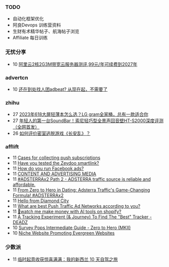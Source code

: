 ### TODO
-  自动化框架优化
-  阿良Devops 训练营资料
-  生财有术精华帖子、航海帖子浏览
-  Affiliate 每日训练

### 无忧分享
<!-- ruyo:START -->
-  10 [阿里云2核2G3M带宽云服务器测评,99元/年可续费到2027年](https://51.ruyo.net/18532.html)<!-- ruyo:END -->

### advertcn
<!-- advertcn:START -->
-  10 [还在到处找人团adbeat? 从现在起，不需要了](https://www.advertcn.com/forum.php?mod=viewthread&tid=112881)<!-- advertcn:END -->

### zhihu
<!-- zhihu:START -->
-  27 [2023年618大屏轻薄本怎么选？LG gram全家桶，总有一款适合你](http://zhuanlan.zhihu.com/p/632641888?utm_campaign=rss&utm_medium=rss&utm_source=rss&utm_content=title)
-  27 [年轻人的第一台SoundBar！索尼轻巧型全景声回音壁HT-S2000深度评测（全网首发）](http://zhuanlan.zhihu.com/p/630990296?utm_campaign=rss&utm_medium=rss&utm_source=rss&utm_content=title)
-  26 [如何评价密室逃脱游戏《长安乱》？](http://www.zhihu.com/question/563950552/answer/3045961312?utm_campaign=rss&utm_medium=rss&utm_source=rss&utm_content=title)<!-- zhihu:END -->

### afflift
<!-- afflift:START -->
-  11 [Cases for collecting push subscriptions](https://afflift.com/f/threads/cases-for-collecting-push-subscriptions.12004/)
-  11 [Have you tested the Zeydoo smartlink?](https://afflift.com/f/threads/have-you-tested-the-zeydoo-smartlink.11990/)
-  11 [How do you run Facebook ads?](https://afflift.com/f/threads/how-do-you-run-facebook-ads.12003/)
-  11 [CONTENT AND ADVERTISING MEDIA](https://afflift.com/f/threads/content-and-advertising-media.11793/)
-  11 [#ADSTERRAx2 Path 2 - ADSTERRA traffic source is reliable and affordable.](https://afflift.com/f/threads/adsterrax2-path-2-adsterra-traffic-source-is-reliable-and-affordable.11986/)
-  11 [From Zero to Hero in Dating: Adsterra Traffic&#39;s Game-Changing Formula! #ADSTERRAx2](https://afflift.com/f/threads/from-zero-to-hero-in-dating-adsterra-traffics-game-changing-formula-adsterrax2.11962/)
-  11 [Hello from Diamond City](https://afflift.com/f/threads/hello-from-diamond-city.11998/)
-  11 [What are best Push Traffic Ad Networks according to you?](https://afflift.com/f/threads/what-are-best-push-traffic-ad-networks-according-to-you.11953/)
-  11 [🤑watch me make money with AI tools on shopify?](https://afflift.com/f/threads/%F0%9F%A4%91watch-me-make-money-with-ai-tools-on-shopify.11851/)
-  11 [A Tracking Experiment &lpar;&amp; Journey&rpar; To Find The &quot;Best&quot; Tracker - DEADZ](https://afflift.com/f/threads/a-tracking-experiment-journey-to-find-the-best-tracker-deadz.1698/)
-  10 [Survey Pops Intermediate Guide - Zero to Hero &lpar;MKII&rpar;](https://afflift.com/f/threads/survey-pops-intermediate-guide-zero-to-hero-mkii.7554/)
-  10 [Niche Website Promoting Evergreen Websites](https://afflift.com/f/threads/niche-website-promoting-evergreen-websites.11872/)<!-- afflift:END -->

### 少数派
<!-- sspai:START -->
-  11 [临时起意收获惊喜满满：我的新西兰 10 天自驾之旅](https://sspai.com/post/84239)<!-- sspai:END -->

